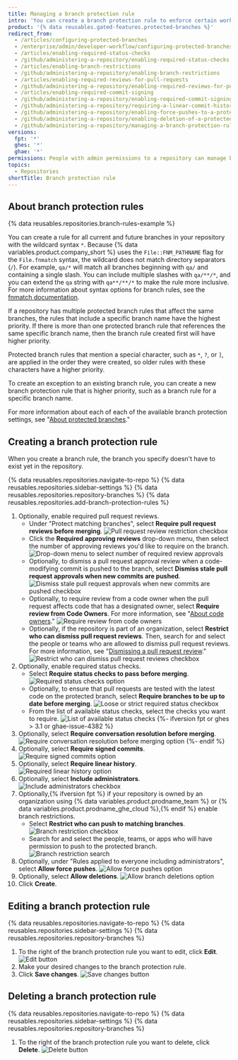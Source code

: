 ```yaml
---
title: Managing a branch protection rule
intro: 'You can create a branch protection rule to enforce certain workflows for one or more branches, such as requiring an approving review or passing status checks for all pull requests merged into the protected branch.'
product: '{% data reusables.gated-features.protected-branches %}'
redirect_from:
  - /articles/configuring-protected-branches
  - /enterprise/admin/developer-workflow/configuring-protected-branches-and-required-status-checks
  - /articles/enabling-required-status-checks
  - /github/administering-a-repository/enabling-required-status-checks
  - /articles/enabling-branch-restrictions
  - /github/administering-a-repository/enabling-branch-restrictions
  - /articles/enabling-required-reviews-for-pull-requests
  - /github/administering-a-repository/enabling-required-reviews-for-pull-requests
  - /articles/enabling-required-commit-signing
  - /github/administering-a-repository/enabling-required-commit-signing
  - /github/administering-a-repository/requiring-a-linear-commit-history
  - /github/administering-a-repository/enabling-force-pushes-to-a-protected-branch
  - /github/administering-a-repository/enabling-deletion-of-a-protected-branch
  - /github/administering-a-repository/managing-a-branch-protection-rule
versions:
  fpt: '*'
  ghes: '*'
  ghae: '*'
permissions: People with admin permissions to a repository can manage branch protection rules.
topics:
  - Repositories
shortTitle: Branch protection rule
---
```

## About branch protection rules

{% data reusables.repositories.branch-rules-example %}

You can create a rule for all current and future branches in your repository with the wildcard syntax `*`. Because {% data variables.product.company_short %} uses the `File::FNM_PATHNAME` flag for the `File.fnmatch` syntax, the wildcard does not match directory separators (`/`). For example, `qa/*` will match all branches beginning with `qa/` and containing a single slash. You can include multiple slashes with `qa/**/*`, and you can extend the `qa` string with `qa**/**/*` to make the rule more inclusive. For more information about syntax options for branch rules, see the [fnmatch documentation](https://ruby-doc.org/core-2.5.1/File.html#method-c-fnmatch).

If a repository has multiple protected branch rules that affect the same branches, the rules that include a specific branch name have the highest priority. If there is more than one protected branch rule that references the same specific branch name, then the branch rule created first will have higher priority.

Protected branch rules that mention a special character, such as `*`, `?`, or `]`, are applied in the order they were created, so older rules with these characters have a higher priority.

To create an exception to an existing branch rule, you can create a new branch protection rule that is higher priority, such as a branch rule for a specific branch name. 

For more information about each of each of the available branch protection settings, see "[About protected branches](/github/administering-a-repository/about-protected-branches)."

## Creating a branch protection rule

When you create a branch rule, the branch you specify doesn't have to exist yet in the repository.

{% data reusables.repositories.navigate-to-repo %}
{% data reusables.repositories.sidebar-settings %}
{% data reusables.repositories.repository-branches %}
{% data reusables.repositories.add-branch-protection-rules %}
1. Optionally, enable required pull request reviews.
   - Under "Protect matching branches", select **Require pull request reviews before merging**.
     ![Pull request review restriction checkbox](/assets/images/help/repository/PR-reviews-required.png)
   - Click the **Required approving reviews** drop-down menu, then select the number of approving reviews you'd like to require on the branch.
     ![Drop-down menu to select number of required review approvals](/assets/images/help/repository/number-of-required-review-approvals.png)
   - Optionally, to dismiss a pull request approval review when a code-modifying commit is pushed to the branch, select **Dismiss stale pull request approvals when new commits are pushed**.
     ![Dismiss stale pull request approvals when new commits are pushed checkbox](/assets/images/help/repository/PR-reviews-required-dismiss-stale.png)
   - Optionally, to require review from a code owner when the pull request affects code that has a designated owner, select **Require review from Code Owners**. For more information, see "[About code owners](/github/creating-cloning-and-archiving-repositories/about-code-owners)."
     ![Require review from code owners](/assets/images/help/repository/PR-review-required-code-owner.png)
   - Optionally, if the repository is part of an organization, select **Restrict who can dismiss pull request reviews**. Then, search for and select the people or teams who are allowed to dismiss pull request reviews. For more information, see "[Dismissing a pull request review](/github/collaborating-with-issues-and-pull-requests/dismissing-a-pull-request-review)."
     ![Restrict who can dismiss pull request reviews checkbox](/assets/images/help/repository/PR-review-required-dismissals.png)
1. Optionally, enable required status checks.
   - Select **Require status checks to pass before merging**.
     ![Required status checks option](/assets/images/help/repository/required-status-checks.png)
   - Optionally, to ensure that pull requests are tested with the latest code on the protected branch, select **Require branches to be up to date before merging**.
     ![Loose or strict required status checkbox](/assets/images/help/repository/protecting-branch-loose-status.png)
   - From the list of available status checks, select the checks you want to require.
     ![List of available status checks](/assets/images/help/repository/required-statuses-list.png)
{%- ifversion fpt or ghes > 3.1 or ghae-issue-4382 %}
1. Optionally, select **Require conversation resolution before merging**.
  ![Require conversation resolution before merging option](/assets/images/help/repository/require-conversation-resolution.png)
{%- endif %}
1. Optionally, select **Require signed commits**.
  ![Require signed commits option](/assets/images/help/repository/require-signed-commits.png)
1. Optionally, select **Require linear history**.
  ![Required linear history option](/assets/images/help/repository/required-linear-history.png)
1. Optionally, select **Include administrators**.
![Include administrators checkbox](/assets/images/help/repository/include-admins-protected-branches.png)
1. Optionally,{% ifversion fpt %} if your repository is owned by an organization using {% data variables.product.prodname_team %} or {% data variables.product.prodname_ghe_cloud %},{% endif %} enable branch restrictions.
   - Select **Restrict who can push to matching branches**.
     ![Branch restriction checkbox](/assets/images/help/repository/restrict-branch.png)
   - Search for and select the people, teams, or apps who will have permission to push to the protected branch.
     ![Branch restriction search](/assets/images/help/repository/restrict-branch-search.png)
1. Optionally, under "Rules applied to everyone including administrators", select **Allow force pushes**.
  ![Allow force pushes option](/assets/images/help/repository/allow-force-pushes.png)
1. Optionally, select **Allow deletions**.
  ![Allow branch deletions option](/assets/images/help/repository/allow-branch-deletions.png)
1. Click **Create**.

## Editing a branch protection rule

{% data reusables.repositories.navigate-to-repo %}
{% data reusables.repositories.sidebar-settings %}
{% data reusables.repositories.repository-branches %}
1. To the right of the branch protection rule you want to edit, click **Edit**.
  ![Edit button](/assets/images/help/repository/edit-branch-protection-rule.png)
1. Make your desired changes to the branch protection rule.
1. Click **Save changes**.
  ![Save changes button](/assets/images/help/repository/save-branch-protection-rule.png)

## Deleting a branch protection rule

{% data reusables.repositories.navigate-to-repo %}
{% data reusables.repositories.sidebar-settings %}
{% data reusables.repositories.repository-branches %}
1. To the right of the branch protection rule you want to delete, click **Delete**.
    ![Delete button](/assets/images/help/repository/delete-branch-protection-rule.png)
